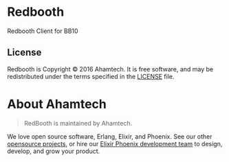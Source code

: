 # Redbooth
Redbooth Client for BB10


## License

Redbooth is Copyright © 2016 Ahamtech. It is free software, and may be redistributed under the terms specified in the [LICENSE](https://github.com/Ahamtech/Redbooth/blob/master/LICENSE) file.

# About Ahamtech

> RedBooth is maintained by Ahamtech.

We love open source software, Erlang, Elixir, and Phoenix. See our other [opensource projects](github.com/ahamtech), or hire our [Elixir Phoenix development team](ahamtech.in) to design, develop, and grow your product.
